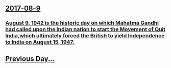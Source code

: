## [2017-08-9](/news/2017/08/9/index.md)

### [August 9, 1942 is the historic day on which Mahatma Gandhi had called upon the Indian nation to start the Movement of Quit India,which ultimately forced the British to yield Independence to India on August 15, 1947.](/news/2017/08/9/august-9-1942-is-the-historic-day-on-which-mahatma-gandhi-had-called-upon-the-indian-nation-to-start-the-movement-of-quit-india-which-ultim.md)
## [Previous Day...](/news/2017/08/8/index.md)

